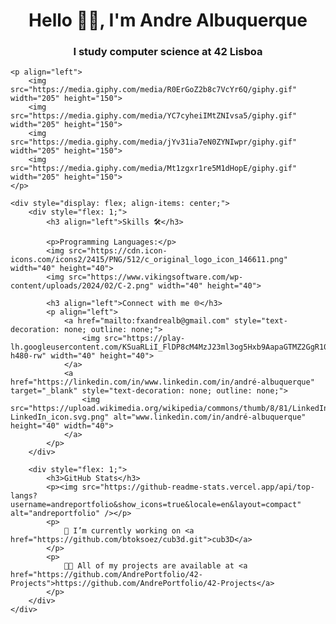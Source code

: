 <!DOCTYPE html>
<html lang="en">
<head>
    <meta charset="UTF-8">
    <meta name="viewport" content="width=device-width, initial-scale=1.0">
    <title>Page Example</title>
</head>
<body>
    <h1 align="center">Hello 👋🏼, I'm Andre Albuquerque</h1>
    <h3 align="center">I study computer science at 42 Lisboa</h3>

    <p align="left">
        <img src="https://media.giphy.com/media/R0ErGoZ2b8c7VcYr6Q/giphy.gif" width="205" height="150">
        <img src="https://media.giphy.com/media/YC7cyheiIMtZNIvsa5/giphy.gif" width="205" height="150">
        <img src="https://media.giphy.com/media/jYv31ia7eN0ZYNIwpr/giphy.gif" width="205" height="150">
        <img src="https://media.giphy.com/media/Mt1zgxr1re5M1dHopE/giphy.gif" width="205" height="150">
    </p>

    <div style="display: flex; align-items: center;">
        <div style="flex: 1;">
            <h3 align="left">Skills 🛠</h3>

            <p>Programming Languages:</p>
            <img src="https://cdn.icon-icons.com/icons2/2415/PNG/512/c_original_logo_icon_146611.png" width="40" height="40">
            <img src="https://www.vikingsoftware.com/wp-content/uploads/2024/02/C-2.png" width="40" height="40">

            <h3 align="left">Connect with me 🌐</h3>
            <p align="left">
                <a href="mailto:fxandrealb@gmail.com" style="text-decoration: none; outline: none;">
                    <img src="https://play-lh.googleusercontent.com/KSuaRLiI_FlDP8cM4MzJ23ml3og5Hxb9AapaGTMZ2GgR103mvJ3AAnoOFz1yheeQBBI=w240-h480-rw" width="40" height="40">
                </a>
                <a href="https://linkedin.com/in/www.linkedin.com/in/andré-albuquerque" target="_blank" style="text-decoration: none; outline: none;">
                    <img src="https://upload.wikimedia.org/wikipedia/commons/thumb/8/81/LinkedIn_icon.svg/2048px-LinkedIn_icon.svg.png" alt="www.linkedin.com/in/andré-albuquerque" height="40" width="40">
                </a>
            </p>
        </div>

        <div style="flex: 1;">
            <h3>GitHub Stats</h3>
            <p><img src="https://github-readme-stats.vercel.app/api/top-langs?username=andreportfolio&show_icons=true&locale=en&layout=compact" alt="andreportfolio" /></p>
            <p>
                🔭 I’m currently working on <a href="https://github.com/btoksoez/cub3d.git">cub3D</a>
            </p>
            <p>
                👨‍💻 All of my projects are available at <a href="https://github.com/AndrePortfolio/42-Projects">https://github.com/AndrePortfolio/42-Projects</a>
            </p>
        </div>
    </div>
</body>
</html>

